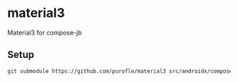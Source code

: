 # material3
Material3 for compose-jb
## Setup
```bash
git submodule https://github.com/purofle/material3 src/androidx/compose/material3
```
